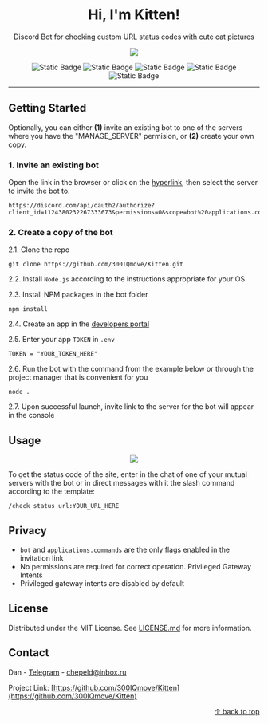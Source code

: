 <a name="readme-top"></a>

<h1 align="center">Hi, I'm Kitten!</h1>

<p align="center">
Discord Bot for checking custom URL status codes with cute cat pictures
</p>

<p align="center">
<img src="https://cdn.discordapp.com/attachments/1041637279237672990/1124705519307849858/profilePicture.png"/>
</p>

<p align="center">  
<img alt="Static Badge" src="https://img.shields.io/badge/Node.js-v16.9.1-white?logo=Node.js&logoColor=brightgreen&labelColor=%23404249&color=%23B0E0E6">
<img alt="Static Badge" src="https://img.shields.io/badge/npm-v8.7.0-white?logo=npm&labelColor=%23404249&color=%23B0E0E6">
<img alt="Static Badge" src="https://img.shields.io/badge/discord.js-v14.11.0-white?logo=Discord&logoColor=white&labelColor=%23404249&color=%23F0F8FF">
<img alt="Static Badge" src="https://img.shields.io/badge/dotenv-v16.0.3-white?logo=dotenv&labelColor=%23404249&color=%23F0F8FF">
<img alt="Static Badge" src="https://img.shields.io/badge/node--fetch-v2.6.7-white?labelColor=%23404249&color=%23F0F8FF">
</p>

---

## Getting Started

Optionally, you can either **(1)** invite an existing bot to one of the servers where you have the "MANAGE_SERVER" permision, or **(2)** create your own copy.

### 1. Invite an existing bot

Open the link in the browser or click on the [hyperlink](https://discord.com/api/oauth2/authorize?client_id=1124380232267333673&permissions=0&scope=bot%20applications.commands), then select the server to invite the bot to.

```
https://discord.com/api/oauth2/authorize?client_id=1124380232267333673&permissions=0&scope=bot%20applications.commands
```

### 2. Create a copy of the bot

2.1. Clone the repo

```
git clone https://github.com/300IQmove/Kitten.git
```

2.2. Install `Node.js` according to the instructions appropriate for your OS

2.3. Install NPM packages in the bot folder

```
npm install
```

2.4. Create an app in the [developers portal](https://discord.com/developers/applications/)

2.5. Enter your app `TOKEN` in `.env`

```
TOKEN = "YOUR_TOKEN_HERE"
```

2.6. Run the bot with the command from the example below or through the project manager that is convenient for you

```
node .
```

2.7. Upon successful launch, invite link to the server for the bot will appear in the console

## Usage

<p align="center">
<img src="https://cdn.discordapp.com/attachments/1041637279237672990/1124823628081537054/rounded-in-photoretrica.png"/>
</p>

To get the status code of the site, enter in the chat of one of your mutual servers with the bot or in direct messages with it the slash command according to the template:

```
/check status url:YOUR_URL_HERE
```

## Privacy

- `bot` and `applications.commands` are the only flags enabled in the invitation link
- No permissions are required for correct operation. Privileged Gateway Intents
- Privileged gateway intents are disabled by default

## License

Distributed under the MIT License. See [LICENSE.md](https://github.com/300IQmove/Kitten/blob/main/LICENSE.md) for more information.

## Contact

Dan - [Telegram](https://t.me/MON01337) - chepeld@inbox.ru

Project Link: [https://github.com/300IQmove/Kitten](https://github.com/300IQmove/Kitten)

<p align="right"><a href="#readme-top">↑ back to top</a></p>
